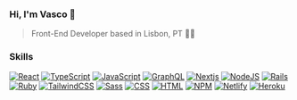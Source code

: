 ### Hi, I'm Vasco 👋

> Front-End Developer based in Lisbon, PT 👨‍💻

### Skills

<a href=""><img alt="React" src="https://img.shields.io/badge/React-20232A?style=for-the-badge&logo=react&logoColor=61DAFB" /></a>
<a href=""><img alt="TypeScript" src="https://img.shields.io/badge/typescript-%23007ACC.svg?style=for-the-badge&logo=typescript&logoColor=white" /></a>
<a href=""><img alt="JavaScript" src="https://img.shields.io/badge/JavaScript-323330?style=for-the-badge&logo=javascript&logoColor=F7DF1E"/></a>
<a href=""><img alt="GraphQL" src="https://img.shields.io/badge/-GraphQL-E10098?style=for-the-badge&logo=graphql&logoColor=white" /></a>
<a href=""><img alt="Nextjs" src="https://img.shields.io/badge/Next-black?style=for-the-badge&logo=next.js&logoColor=white" /></a>
<a href=""><img alt="NodeJS" src="https://img.shields.io/badge/Node.js-339933?style=for-the-badge&logo=nodedotjs&logoColor=white" /></a>
<a href=""><img alt="Rails" src="https://img.shields.io/badge/rails-%23CC0000.svg?style=for-the-badge&logo=ruby-on-rails&logoColor=white" /></a>
<a href=""><img alt="Ruby" src="https://img.shields.io/badge/Ruby-CC342D?style=for-the-badge&logo=ruby&logoColor=white" /></a>
<a href=""><img alt="TailwindCSS" src="https://img.shields.io/badge/tailwindcss-%2338B2AC.svg?style=for-the-badge&logo=tailwind-css&logoColor=white" /></a>
<a href=""><img alt="Sass" src="https://img.shields.io/badge/Sass-CC6699?style=for-the-badge&logo=sass&logoColor=white" /></a>
<a href=""><img alt="CSS" src="https://img.shields.io/badge/CSS3-1572B6?style=for-the-badge&logo=css3&logoColor=white"/></a>
<a href=""><img alt="HTML" src="https://img.shields.io/badge/HTML5-E34F26?style=for-the-badge&logo=html5&logoColor=white"/></a>
<a href=""><img alt="NPM" src="https://img.shields.io/badge/npm-CB3837?style=for-the-badge&logo=npm&logoColor=white" /></a>
<a href=""><img alt="Netlify" src="https://img.shields.io/badge/Netlify-00C7B7?style=for-the-badge&logo=netlify&logoColor=white" /></a>
<a href=""><img alt="Heroku" src="https://img.shields.io/badge/Heroku-430098?style=for-the-badge&logo=heroku&logoColor=white" /></a>
